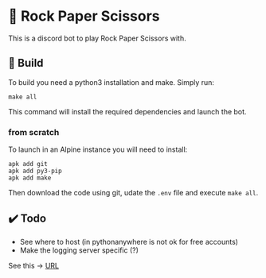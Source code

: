 # :robot: Rock Paper Scissors

This is a discord bot to play Rock Paper Scissors with.

## :hammer: Build

To build you need a python3 installation and make. Simply run:

```
make all
```

This command will install the required dependencies and launch the bot.

### from scratch

To launch in an Alpine instance you will need to install:

```
apk add git
apk add py3-pip
apk add make
```

Then download the code using git, udate the `.env` file and execute `make all`.

## :heavy_check_mark: Todo

- See where to host (in pythonanywhere is not ok for free accounts)
- Make the logging server specific (?)

See this -> [URL](https://discord.com/api/oauth2/authorize?client_id=1063902147323904142&permissions=3136&scope=bot)
